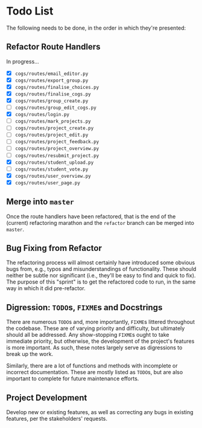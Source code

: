 # Todo List

The following needs to be done, in the order in which they're presented:

## Refactor Route Handlers

In progress...

* [X] `cogs/routes/email_editor.py`
* [X] `cogs/routes/export_group.py`
* [X] `cogs/routes/finalise_choices.py`
* [X] `cogs/routes/finalise_cogs.py`
* [X] `cogs/routes/group_create.py`
* [ ] `cogs/routes/group_edit_cogs.py`
* [X] `cogs/routes/login.py`
* [ ] `cogs/routes/mark_projects.py`
* [ ] `cogs/routes/project_create.py`
* [ ] `cogs/routes/project_edit.py`
* [ ] `cogs/routes/project_feedback.py`
* [ ] `cogs/routes/project_overview.py`
* [ ] `cogs/routes/resubmit_project.py`
* [X] `cogs/routes/student_upload.py`
* [ ] `cogs/routes/student_vote.py`
* [X] `cogs/routes/user_overview.py`
* [X] `cogs/routes/user_page.py`

## Merge into `master`

Once the route handlers have been refactored, that is the end of the
(current) refactoring marathon and the `refactor` branch can be merged
into `master`.

## Bug Fixing from Refactor

The refactoring process will almost certainly have introduced some
obvious bugs from, e.g., typos and misunderstandings of functionality.
These should neither be subtle nor significant (i.e., they'll be easy to
find and quick to fix). The purpose of this "sprint" is to get the
refactored code to run, in the same way in which it did pre-refactor.

## Digression: `TODO`s, `FIXME`s and Docstrings

There are numerous `TODO`s and, more importantly, `FIXME`s littered
throughout the codebase. These are of varying priority and difficulty,
but ultimately should all be addressed. Any show-stopping `FIXME`s ought
to take immediate priority, but otherwise, the development of the
project's features is more important. As such, these notes largely serve
as digressions to break up the work.

Similarly, there are a lot of functions and methods with incomplete or
incorrect documentation. These are mostly listed as `TODO`s, but are
also important to complete for future maintenance efforts.

## Project Development

Develop new or existing features, as well as correcting any bugs in
existing features, per the stakeholders' requests.
